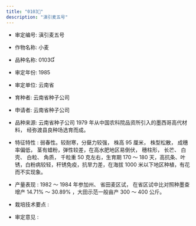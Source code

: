 ```yaml
---
title: "0103"
description: "滇引麦五号"
---
```

* 审定编号:  滇引麦五号

*  作物名称:  小麦

*  品种名称:  0103

*  审定年份:  1985

*  审定单位:  云南省

* 育种者:  云南省种子公司

*  申请者:  云南省种子公司

*  品种来源:   云南省种子公司 1979 年从中国农科院品资所引入的墨西哥高代材料， 经弥渡县良种场选育而成。

*  特征特性 : 
弱春性。较耐寒，分蘖力较强， 株高 95 厘米， 株型松散， 成穗率偏低， 茎有蜡粉，弹性较差，在高水肥地区易倒伏， 穗柱形， 长芒、 白壳、 白粒、 角质， 千粒重 50 克左右，生育期 170 ～ 180 天，高抗条、叶锈，白粉病较轻，秆锈免疫，抗旱力差，在海拔 1000 米以下地区种植，有花而不实现象。 
 
*  产量表现 : 
1982 ～ 1984 年参加州、 省田麦区试， 在省区试中比对照种墨查增产 14.71% ～ 30.89% ，大田示范一般亩产 300 ～ 400 公斤。

*  栽培技术要点 : 


*  审定意见 : 

